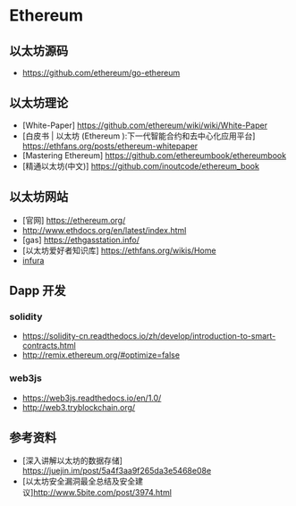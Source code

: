 # Ethereum
## 以太坊源码
* https://github.com/ethereum/go-ethereum
## 以太坊理论
* [White-Paper] https://github.com/ethereum/wiki/wiki/White-Paper
* [白皮书 | 以太坊 (Ethereum ):下一代智能合约和去中心化应用平台] https://ethfans.org/posts/ethereum-whitepaper
* [Mastering Ethereum] https://github.com/ethereumbook/ethereumbook
* [精通以太坊(中文)] https://github.com/inoutcode/ethereum_book


## 以太坊网站
* [官网] https://ethereum.org/
* http://www.ethdocs.org/en/latest/index.html
* [gas] https://ethgasstation.info/
* [以太坊爱好者知识库] https://ethfans.org/wikis/Home
* [infura](https://infura.io/dashboard)
## Dapp 开发
### solidity
* https://solidity-cn.readthedocs.io/zh/develop/introduction-to-smart-contracts.html
* http://remix.ethereum.org/#optimize=false
### web3js
* https://web3js.readthedocs.io/en/1.0/
* http://web3.tryblockchain.org/
## 参考资料
* [深入讲解以太坊的数据存储] https://juejin.im/post/5a4f3aa9f265da3e5468e08e
* [以太坊安全漏洞最全总结及安全建议]http://www.5bite.com/post/3974.html

